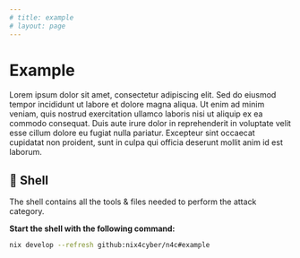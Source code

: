 ```yaml
---
# title: example
# layout: page
---
```


# Example

Lorem ipsum dolor sit amet, consectetur adipiscing elit. Sed do eiusmod tempor incididunt ut labore et dolore magna aliqua. Ut enim ad minim veniam, quis nostrud exercitation ullamco laboris nisi ut aliquip ex ea commodo consequat. Duis aute irure dolor in reprehenderit in voluptate velit esse cillum dolore eu fugiat nulla pariatur. Excepteur sint occaecat cupidatat non proident, sunt in culpa qui officia deserunt mollit anim id est laborum.

## 🐚 Shell

The shell contains all the tools & files needed to perform the attack category.

**Start the shell with the following command:**

```bash
nix develop --refresh github:nix4cyber/n4c#example
```
